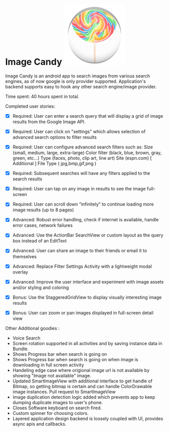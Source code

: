 Image Candy ![Video ](screens/imgcandy.png)
===========
Image Candy is an android app to search images from various search engines, as of now google is only provider supported.
Application's backend supports easy to hook any other search engine/image provider.

Time spent: 40 hours spent in total.

Completed user stories:

 * [x] Required: User can enter a search query that will display a grid of image results from the Google Image API.
 * [x] Required: User can click on "settings" which allows selection of advanced search options to filter results
 * [x] Required: User can configure advanced search filters such as:
          Size (small, medium, large, extra-large)
          Color filter (black, blue, brown, gray, green, etc...)
          Type (faces, photo, clip art, line art)
          Site (espn.com)
          [ Additional ] File Type ( jpg,bmp,gif,png )

* [x] Required: Subsequent searches will have any filters applied to the search results
* [x] Required: User can tap on any image in results to see the image full-screen
* [x] Required: User can scroll down “infinitely” to continue loading more image results (up to 8 pages)
 

* [x] Advanced: Robust error handling, check if internet is available, handle error cases, network failures
* [x] Advanced: Use the ActionBar SearchView or custom layout as the query box instead of an EditText
* [x] Advanced: User can share an image to their friends or email it to themselves
* [x] Advanced: Replace Filter Settings Activity with a lightweight modal overlay
* [x] Advanced: Improve the user interface and experiment with image assets and/or styling and coloring

* [x] Bonus: Use the StaggeredGridView to display visually interesting image results
* [x] Bonus: User can zoom or pan images displayed in full-screen detail view



Other Additional goodies :

* Voice Search
* Screen rotation supported in all activities and by saving instance data in Bundle.
* Shows Progress bar when search is going on
* Shows Progress bar when search is going on when image is downloading in full screen activity
* Handeling edge case where origional image url is not available by showing "Image not available" image.
* Updated SmartImageView with additional interface to get handle of Bitmap, so getting bitmap is certain and can handle ColorDrawable image instances.
  Pull request to SmartImageView
* Image duplication detection logic added which prevents app to keep dumping duplicate images to user's phone.
* Closes Software keyboard on search fired.
* Custom spinner for choosing colors.
* Layered application design backend is loosely coupled with UI, provides async apis and callbacks.
